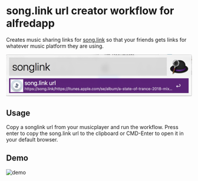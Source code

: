 # song.link url creator workflow for alfredapp

Creates music sharing links for [song.link](https://song.link) so that your friends gets links for whatever music platform they are using.

![example](song-link.png)

## Usage

Copy a songlink url from your musicplayer and run the workflow. Press enter to copy the song.link url to the clipboard or CMD-Enter to open it in your default browser.

## Demo

![demo](song-link.gif)